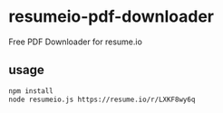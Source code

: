 # resumeio-pdf-downloader
Free PDF Downloader for resume.io

## usage
```bash
npm install
node resumeio.js https://resume.io/r/LXKF8wy6q
```

 
